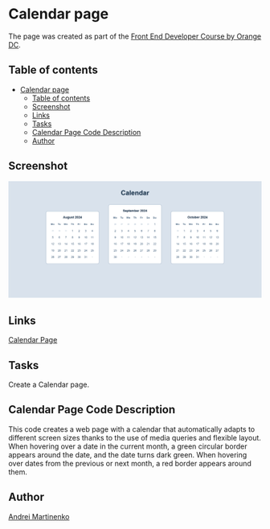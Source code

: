 # Calendar page

The page was created as part of the [Front End Developer Course by Orange DC](https://digitalcenter.orange.md/).

## Table of contents

- [Calendar page](#calendar-page)
  - [Table of contents](#table-of-contents)
  - [Screenshot](#screenshot)
  - [Links](#links)
  - [Tasks](#tasks)
  - [Calendar Page Code Description](#calendar-page-code-description)
  - [Author](#author)

## Screenshot

![](./images/screenshot.png)

## Links

[Calendar Page](https://axinitm.github.io/ODC-Calendar-page/)

## Tasks

Create a Calendar page.

## Calendar Page Code Description

This code creates a web page with a calendar that automatically adapts to different screen sizes thanks to the use of media queries and flexible layout. When hovering over a date in the current month, a green circular border appears around the date, and the date turns dark green. When hovering over dates from the previous or next month, a red border appears around them.

## Author

[Andrei Martinenko](https://github.com/AxinitM)
